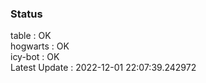 ### Status


table : OK  
hogwarts : OK  
icy-bot : OK  
Latest Update : 2022-12-01 22:07:39.242972

